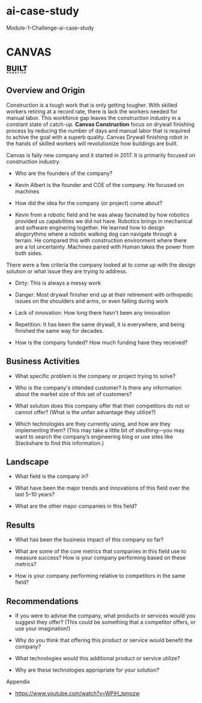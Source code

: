 # ai-case-study
Module-1-Challenge-ai-case-study

# CANVAS
![Built Robotics](./images/buildroboticsimg.png?raw=true)

## Overview and Origin

Construction is a tough work that is only getting tougher. With skilled workers retiring at a record rate, there is lack the workers needed for manual labor. This workforce gap leaves the construction industry in a constant state of catch-up. **Canvas Construction** focus on drywall finishing process by reducing the number of days and manual labor that is required to achive the goal with a superb quality. Canvas Drywall finishing robot in the hands of skilled workers will revolutionize how buildings are built.

Canvas is faily new company and it started in 2017. It is primarily focused on construction industry.


* Who are the founders of the company?
- Kevin Albert is the founder and COE of the company. He focused on machines

* How did the idea for the company (or project) come about?
- Kevin from a robotic field and he was alway facinated by how robotics provided us capabilities we did not have. Robotics brings in mechanical and software enginering together. He learned how to design alogorythms where a robotic walking dog can navigate through a terrain. He compared this with construction environment where there are a lot uncertainty. Machines paired with Human takes the power from both sides. 

There were a few criteria the company looked at to come up with the design solution or what issue they are trying to address. 

* Dirty: This is always a messy work
* Danger: Most drywall finisher end up at their retirement with orthopedic issues on the shoulders and arms, or even falling during work
* Lack of innovation: How long there hasn't been any innovation
* Repetition: It has been the same drywall, it is everywhere, and being finished the same way for decades.


* How is the company funded? How much funding have they received?

## Business Activities

* What specific problem is the company or project trying to solve?

* Who is the company's intended customer? Is there any information about the market size of this set of customers?

* What solution does this company offer that their competitors do not or cannot offer? (What is the unfair advantage they utilize?)

* Which technologies are they currently using, and how are they implementing them? (This may take a little bit of sleuthing&mdash;you may want to search the company’s engineering blog or use sites like Stackshare to find this information.)

## Landscape

* What field is the company in?

* What have been the major trends and innovations of this field over the last 5&ndash;10 years?

* What are the other major companies in this field?

## Results

* What has been the business impact of this company so far?

* What are some of the core metrics that companies in this field use to measure success? How is your company performing based on these metrics?

* How is your company performing relative to competitors in the same field?

## Recommendations

* If you were to advise the company, what products or services would you suggest they offer? (This could be something that a competitor offers, or use your imagination!)

* Why do you think that offering this product or service would benefit the company?

* What technologies would this additional product or service utilize?

* Why are these technologies appropriate for your solution?

Appendix
* https://www.youtube.com/watch?v=WPiH_tpnozw